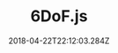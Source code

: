 ---
path: "/sixdof"
date: "2018-04-22T22:12:03.284Z"
title: "6DoF.js"
tags: ["Augmented Reality", "Virtual Reality", "Tools"]
thumbnail: "https://i.imgur.com/yZcbtIq.gif"
cover: "sixdof_cover.jpg"
embed: ''
about: "THREE.6DOF is a plugin for rendering 6 degrees of freedom equirectangular 360 images and video with depthmaps in the browser 🌐. The plugin was developed for three.js and is available as both a independent plugin and a three.js official library example."
links: [['Github', 'https://github.com/juniorxsound/THREE.SixDOF'], ['three.js', 'https://threejs.org/examples/?q=depth#webxr_vr_panorama_depth']]
components: [['code', 'Typescript, GLSL'], ['3d', 'three.js']]
credits: ''
press: []
excerpt: "Render 6DoF equirectangular 360 images and videos with depthmaps"
---